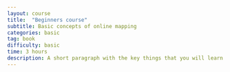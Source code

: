 ```yaml
---
layout: course
title:  "Beginners course"
subtitle: Basic concepts of online mapping
categories: basic
tag: book
difficulty: basic
time: 3 hours
description: A short paragraph with the key things that you will learn  in this lesson. A short paragraph with the key things that you will learn  in this lesson. 
---
```


